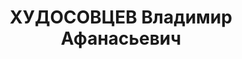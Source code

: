 ---
title: ХУДОСОВЦЕВ Владимир Афанасьевич
description: 'Род. в 1901, Рославль, русский, обр.: среднее, член ВКП(б). Проживал:
  Москва, ул. Свердлова, д. 2/4, кв. 7. Старший инспектор в летном отделе Гл. управления
  ГВФ при СНК СССР "Аэрофлот".

  Арестован 16.08.1937. Обв. в шпионаже и террористической деятельности. Приговор:
  ВК ВС СССР, 04.11.1937 – ВМН. Расстрелян 04.11.1937, г.Москва.

  Реабилитирован ВК ВС СССР 25.02.1956'
---
